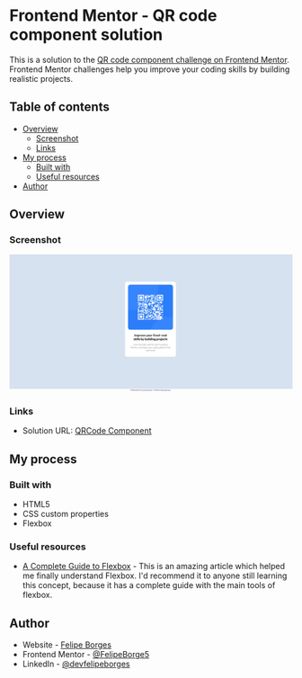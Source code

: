# Frontend Mentor - QR code component solution

This is a solution to the [QR code component challenge on Frontend Mentor](https://www.frontendmentor.io/challenges/qr-code-component-iux_sIO_H). Frontend Mentor challenges help you improve your coding skills by building realistic projects. 

## Table of contents

- [Overview](#overview)
  - [Screenshot](#screenshot)
  - [Links](#links)
- [My process](#my-process)
  - [Built with](#built-with)
  - [Useful resources](#useful-resources)
- [Author](#author)

## Overview

### Screenshot

![screenshot-project](images/screenshot.jpeg)

### Links

- Solution URL: [QRCode Component](https://devfborges.github.io/qrcode-component/)

## My process

### Built with

- HTML5
- CSS custom properties
- Flexbox

### Useful resources

- [A Complete Guide to Flexbox](https://css-tricks.com/snippets/css/a-guide-to-flexbox/) - This is an amazing article which helped me finally understand Flexbox. I'd recommend it to anyone still learning this concept, because it has a complete guide with the main tools of flexbox.

## Author

- Website - [Felipe Borges](https://github.com/devfborges)
- Frontend Mentor - [@FelipeBorge5](https://www.frontendmentor.io/profile/FelipeBorge5)
- LinkedIn - [@devfelipeborges](https://www.linkedin.com/in/devfelipeborges/)
